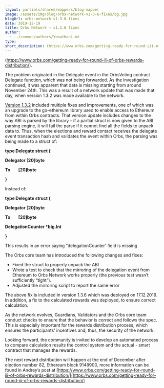 ```yaml
---
layout: partials/shared/mappers/blog-mapper
image: /assets/img/blog/orbs-network-v1-3-6-fixes/bg.jpg
blogUrl: orbs-network-v1-3-6-fixes
date: 2019-12-19
title: Orbs Network — v1.3.6 fixes
author:
  - ../common/authors/YonathanL.md
type:
short_description: (https://www.orbs.com/getting-ready-for-round-iii-of-orbs-rewards-distribution/).
---
```


(https://www.orbs.com/getting-ready-for-round-iii-of-orbs-rewards-distribution/).

The problem originated in the Delegate event in the OrbsVoting contract Delegate function, which was not being forwarded. As the investigation continued, it was apparent that data is missing starting from around November 24th. This was a result of a network update that was made that day, when version 1.3.2 was made available to the network.

[Version 1.3.2](https://github.com/orbs-network/orbs-network-go/releases/tag/v1.3.2) included multiple fixes and improvements, one of which was an upgrade to the go-ethereum library used to enable access to Ethereum from within Orbs contracts. That version update includes changes to the way ABI is parsed by the library - if a partial struct is now given to the ABI parsing engine, it will fail the parse if it cannot find all the fields to unpack data to. Thus, when the elections and reward contact receives the delegate event transaction hash and validates the event within Orbs, the parsing was being made to a struct of:

**type Delegate struct {**

**Delegator \[20\]byte**

**To        \[20\]byte**

**}**

Instead of:

**type Delegate struct {**

**Delegator \[20\]byte**

**To        \[20\]byte**

**DelegationCounter \*big.Int**

**}**

This results in an error saying “delegationCounter’ field is missing.

The Orbs core team has introduced the following changes and fixes:

- Fixed the struct to properly unpack the ABI
- Wrote a test to check that the mirroring of the delegation event from Ethereum to Orbs Network works properly (the previous test wasn’t sufficiently “tight”).
- Adjusted the mirroring script to report the same error

The above fix is included in version 1.3.6 which was deployed on 17.12.2019. In addition, a fix to the calculated rewards was deployed, to ensure correct calculation.

As the network evolves, Guardians, Validators and the Orbs core team conduct checks to ensure that the behavior is correct and follows the spec. This is especially important for the rewards distribution process, which ensures the participants’ incentives and, thus, the security of the network.

Looking forward, the community is invited to develop an automated process to compare calculation results the control system and the actual - smart contract that manages the rewards.

The next reward distribution will happen at the end of December after election number 82, Ethereum block 9148900, more information can be found in Andrey’s post at [https://www.orbs.com/getting-ready-for-round-iii-of-orbs-rewards-distribution/](https://www.orbs.com/getting-ready-for-round-iii-of-orbs-rewards-distribution/)
